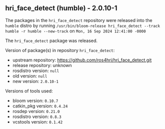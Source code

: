 ## hri_face_detect (humble) - 2.0.10-1

The packages in the `hri_face_detect` repository were released into the `humble` distro by running `/usr/bin/bloom-release hri_face_detect --track humble -r humble --new-track` on `Mon, 16 Sep 2024 12:41:00 -0000`

The `hri_face_detect` package was released.

Version of package(s) in repository `hri_face_detect`:

- upstream repository: https://github.com/ros4hri/hri_face_detect.git
- release repository: unknown
- rosdistro version: `null`
- old version: `null`
- new version: `2.0.10-1`

Versions of tools used:

- bloom version: `0.10.7`
- catkin_pkg version: `0.4.24`
- rosdep version: `0.21.0`
- rosdistro version: `0.8.3`
- vcstools version: `0.1.42`


